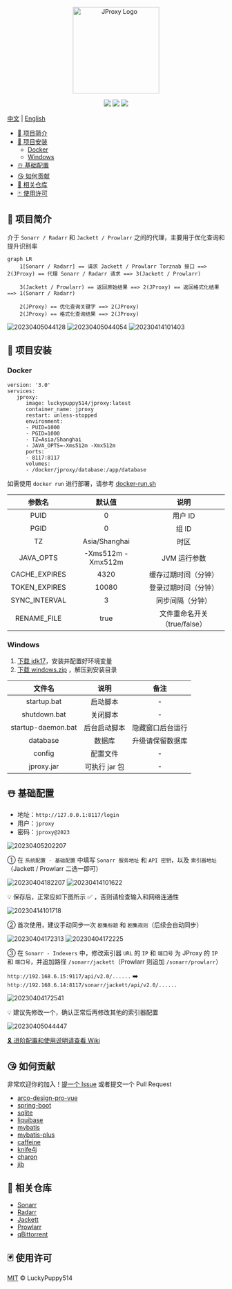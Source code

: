 <p align="center">
  <a href="https://github.com/LuckyPuppy514/jproxy">
    <img alt="JProxy Logo" width="200" src="https://raw.githubusercontent.com/LuckyPuppy514/image/main/2023/2023-04-02/logo.png">
  </a>
</p>
<p align="center">
  <a href="https://github.com/LuckyPuppy514/jproxy"><img allt="stars" src="https://badgen.net/github/stars/LuckyPuppy514/jproxy"/></a>
  <a href="https://github.com/LuckyPuppy514/jproxy"><img allt="forks" src="https://badgen.net/github/forks/LuckyPuppy514/jproxy"/></a>
  <a href="./LICENSE"><img allt="MIT License" src="https://badgen.net/github/license/LuckyPuppy514/jproxy"/></a>
</p>

[中文](https://github.com/LuckyPuppy514/jproxy/blob/main/README.md) | [English](https://github.com/LuckyPuppy514/jproxy/blob/main/README.en_US.md)

- [🌟 项目简介](#-项目简介)
- [🧱 项目安装](#-项目安装)
  - [Docker](#docker)
  - [Windows](#windows)
- [☃️ 基础配置](#️-基础配置)
- [😘 如何贡献](#-如何贡献)
- [👏 相关仓库](#-相关仓库)
- [🃏 使用许可](#-使用许可)

## 🌟 项目简介

介于 `Sonarr / Radarr` 和 `Jackett / Prowlarr` 之间的代理，主要用于优化查询和提升识别率

```mermaid
graph LR
    1[Sonarr / Radarr] == 请求 Jackett / Prowlarr Torznab 接口 ==> 2(JProxy) == 代理 Sonarr / Radarr 请求 ==> 3(Jackett / Prowlarr) 

    3(Jackett / Prowlarr) == 返回原始结果 ==> 2(JProxy) == 返回格式化结果 ==> 1(Sonarr / Radarr)
    
    2(JProxy) == 优化查询关键字 ==> 2(JProxy)
    2(JProxy) == 格式化查询结果 ==> 2(JProxy)
```

![20230405044128](https://github.com/LuckyPuppy514/image/raw/main/2023/2023-04-05/20230405044128.webp)
![20230405044054](https://github.com/LuckyPuppy514/image/raw/main/2023/2023-04-05/20230405044054.webp)
![20230414101403](https://github.com/LuckyPuppy514/image/raw/main/2023/2023-04-14/20230414101403.webp)

## 🧱 项目安装

### Docker

```text
version: '3.0'
services:
   jproxy:
      image: luckypuppy514/jproxy:latest
      container_name: jproxy
      restart: unless-stopped
      environment:
      - PUID=1000
      - PGID=1000
      - TZ=Asia/Shanghai
      - JAVA_OPTS=-Xms512m -Xmx512m
      ports:
      - 8117:8117
      volumes:
      - /docker/jproxy/database:/app/database
```

如需使用 `docker run` 进行部署，请参考 [docker-run.sh](https://github.com/LuckyPuppy514/jproxy/blob/main/docker/docker-run.sh)

|    参数名     |      默认值       |             说明             |
| :-----------: | :---------------: | :--------------------------: |
|     PUID      |         0         |           用户 ID            |
|     PGID      |         0         |            组 ID             |
|      TZ       |   Asia/Shanghai   |             时区             |
|   JAVA_OPTS   | -Xms512m -Xmx512m |         JVM 运行参数         |
| CACHE_EXPIRES |       4320        |     缓存过期时间（分钟）     |
| TOKEN_EXPIRES |       10080       |     登录过期时间（分钟）     |
| SYNC_INTERVAL |         3         |       同步间隔（分钟）       |
|  RENAME_FILE  |       true        | 文件重命名开关（true/false） |

### Windows

1. [下载 jdk17](https://kutt.lckp.top/yrnerc)，安装并配置好环境变量
2. [下载 windows.zip](https://github.com/LuckyPuppy514/jproxy/releases) ，解压到安装目录

|       文件名       |     说明      |       备注       |
| :----------------: | :-----------: | :--------------: |
|    startup.bat     |   启动脚本    |        -         |
|    shutdown.bat    |   关闭脚本    |        -         |
| startup-daemon.bat | 后台启动脚本  | 隐藏窗口后台运行 |
|      database      |    数据库     | 升级请保留数据库 |
|       config       |   配置文件    |        -         |
|     jproxy.jar     | 可执行 jar 包 |        -         |

## ☃️ 基础配置

- 地址：`http://127.0.0.1:8117/login`
- 用户：`jproxy`
- 密码：`jproxy@2023`

![20230405202207](https://github.com/LuckyPuppy514/image/raw/main/2023/2023-04-05/20230405202207.webp)

① 在 `系统配置 - 基础配置` 中填写 `Sonarr 服务地址` 和 `API 密钥`，以及 `索引器地址`（Jackett / Prowlarr 二选一即可）

![20230404182207](https://github.com/LuckyPuppy514/image/raw/main/2023/2023-04-04/20230404182207.webp)
![20230414101622](https://github.com/LuckyPuppy514/image/raw/main/2023/2023-04-14/20230414101622.webp)

💡 保存后，正常应如下图所示 ✅ ，否则请检查输入和网络连通性

![20230414101718](https://github.com/LuckyPuppy514/image/raw/main/2023/2023-04-14/20230414101718.webp)

② 首次使用，建议手动同步一次 `剧集标题` 和 `剧集规则`（后续会自动同步）

![20230404172313](https://github.com/LuckyPuppy514/image/raw/main/2023/2023-04-04/20230404172313.webp)
![20230404172225](https://github.com/LuckyPuppy514/image/raw/main/2023/2023-04-04/20230404172225.webp)

③ 在 `Sonarr - Indexers` 中，修改索引器 `URL` 的 `IP` 和 `端口号` 为 JProxy 的 `IP` 和 `端口号`，并追加路径 `/sonarr/jackett`（Prowlarr 则追加 `/sonarr/prowlarr`）
  
`http://192.168.6.15:9117/api/v2.0/......` ➡️ `http://192.168.6.14:8117/sonarr/jackett/api/v2.0/......`
  
![20230404172541](https://github.com/LuckyPuppy514/image/raw/main/2023/2023-04-04/20230404172541.webp)

💡 建议先修改一个，确认正常后再修改其他的索引器配置

![20230405044447](https://github.com/LuckyPuppy514/image/raw/main/2023/2023-04-05/20230405044447.webp)

[🎗️ 进阶配置和使用说明请查看 Wiki](https://github.com/LuckyPuppy514/jproxy/wiki)

## 😘 如何贡献

非常欢迎你的加入！[提一个 Issue](https://github.com/LuckyPuppy514/jproxy/issues/new/choose) 或者提交一个 Pull Request

- [arco-design-pro-vue](https://github.com/arco-design/arco-design-pro-vue)
- [spring-boot](https://github.com/spring-projects/spring-boot)
- [sqlite](https://github.com/sqlite/sqlite)
- [liquibase](https://github.com/liquibase/liquibase)
- [mybatis](https://github.com/mybatis/mybatis-3)
- [mybatis-plus](https://github.com/baomidou/mybatis-plus)
- [caffeine](https://github.com/ben-manes/caffeine)
- [knife4j](https://github.com/xiaoymin/knife4j)
- [charon](https://github.com/mkopylec/charon-spring-boot-starter)
- [jib](https://github.com/GoogleContainerTools/jib)

## 👏 相关仓库

- [Sonarr](https://github.com/Sonarr/Sonarr)
- [Radarr](https://github.com/radarr/radarr)
- [Jackett](https://github.com/Jackett/Jackett)
- [Prowlarr](https://github.com/Prowlarr/Prowlarr)
- [qBittorrent](https://github.com/qbittorrent/qBittorrent)

## 🃏 使用许可

[MIT](https://github.com/LuckyPuppy514/jproxy/blob/main/LICENSE) © LuckyPuppy514
